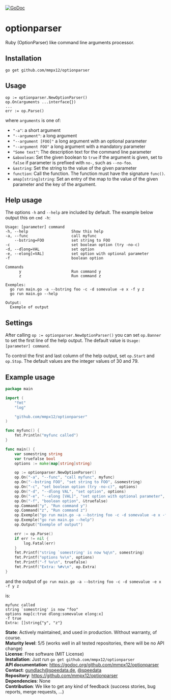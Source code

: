[![GoDoc](https://godoc.org/mmpx12/speedata/optionparser?status.svg)](https://godoc.org/github.com/speedata/optionparser)


optionparser
============

Ruby (OptionParser) like command line arguments processor.

Installation
------------

    go get github.com/mmpx12/optionparser

Usage
-----

    op := optionparser.NewOptionParser()
    op.On(arguments ...interface{})
    ...
    err := op.Parse()

where `arguments` is one of:

 * `"-a"`: a short argument
 * `"--argument"`: a long argument
 * `"--argument [FOO]"` a long argument with an optional parameter
 * `"--argument FOO"` a long argument with a mandatory parameter
 * `"Some text"`: The description text for the command line parameter
 * `&aboolean`: Set the given boolean to `true` if the argument is given, set to `false` if parameter is prefixed with `no-`, such as `--no-foo`.
 * `&astring`: Set the string to the value of the given parameter
 * `function`: Call the function. The function must have the signature `func()`.
 * `amap[string]string`: Set an entry of the map to the value of the given parameter and the key of the argument.

Help usage
----------

The options `-h` and `--help` are included by default. The example below output this on `cmd -h`:

    Usage: [parameter] command
    -h, --help                   Show this help
    -a, --func                   call myfunc
        --bstring=FOO            set string to FOO
    -c                           set boolean option (try -no-c)
    -d, --dlong=VAL              set option
    -e, --elong[=VAL]            set option with optional parameter
    -f                           boolean option

    Commands
          y                      Run command y
          z                      Run command z

    Exemples:
      go run main.go -a --bstring foo -c -d somevalue -e x -f y z
      go run main.go --help
      
    Output:
      Exemple of output

Settings
--------

After calling  `op := optionparser.NewOptionParser()` you can set `op.Banner` to set the first line of the help output. The default value is `Usage: [parameter] command`.

To control the first and last column of the help output, set `op.Start` and `op.Stop`. The default values are the integer values of 30 and 79.


Example usage
-------------

````go
package main

import (
    "fmt"
    "log"

    "github.com/mmpx12/optionparser"
)

func myfunc() {
    fmt.Println("myfunc called")
}

func main() {
    var somestring string
    var truefalse bool
    options := make(map[string]string)

    op := optionparser.NewOptionParser()
    op.On("-a", "--func", "call myfunc", myfunc)
    op.On("--bstring FOO", "set string to FOO", &somestring)
    op.On("-c", "set boolean option (try -no-c)", options)
    op.On("-d", "--dlong VAL", "set option", options)
    op.On("-e", "--elong [VAL]", "set option with optional parameter", options)
    op.On("-f", "boolean option", &truefalse)
    op.Command("y", "Run command y")
    op.Command("z", "Run command z")
    op.Exemple("go run main.go -a --bstring foo -c -d somevalue -e x -f y z")
    op.Exemple("go run main.go --help")
    op.Output("Exemple of output")

    err := op.Parse()
    if err != nil {
        log.Fatal(err)
    }
    fmt.Printf("string `somestring' is now %q\n", somestring)
    fmt.Printf("options %v\n", options)
    fmt.Printf("-f %v\n", truefalse)
    fmt.Printf("Extra: %#v\n", op.Extra)
}
````

and the output of `go run main.go -a --bstring foo -c -d somevalue -e x -f y z`

is:

    myfunc called
    string `somestring' is now "foo"
    options map[c:true dlong:somevalue elong:x]
    -f true
    Extra: []string{"y", "z"}



**State**: Actively maintained, and used in production. Without warranty, of course.<br>
**Maturity level**: 5/5 (works well in all tested repositories, there will be no API change)<br>
**License**: Free software (MIT License)<br>
**Installation**: Just run `go get github.com/mmpx12/optionparser`<br>
**API documentation**: https://godoc.org/github.com/mmpx12/optionparser<br>
**Contact**: <gundlach@speedata.de>, [@speedata](https://twitter.com/speedata)<br>
**Repository**: https://github.com/mmpx12/optionparser<br>
**Dependencies**: None<br>
**Contribution**: We like to get any kind of feedback (success stories, bug reports, merge requests, ...)
